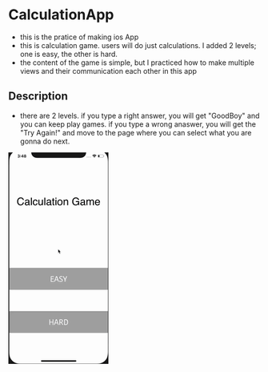 # CalculationApp
- this is the pratice of making ios App
- this is calculation game. users will do just calculations. I added 2 levels; one is easy, the other is hard. 
- the content of the game is simple, but I practiced how to make multiple views and their communication each other in this app

## Description
- there are 2 levels. if you type a right answer, you will get "GoodBoy" and you can keep play games. if you type a wrong anaswer, 
you will get the "Try Again!" and move to the page where you can select what you are gonna do next.

![Image](CalculationApp/image/anim.gif)
